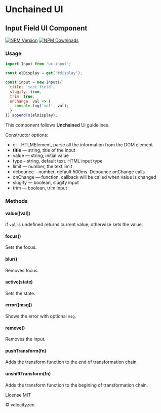 # Unchained UI

## Input Field UI Component

[![NPM Version](https://img.shields.io/npm/v/uc-input-field.svg?style=flat-square)](https://www.npmjs.com/package/uc-input-field)
[![NPM Downloads](https://img.shields.io/npm/dt/uc-input-field.svg?style=flat-square)](https://www.npmjs.com/package/uc-input-field)

### Usage

```js
import Input from 'uc-input';

const elDisplay = get('#display');

const input = new Input({
  title: 'test field',
  slugify: true,
  trim: true,
  onChange: val => {
    console.log('val', val);
  }
}).appendTo(elDisplay);

```

This component follows **Unchained** UI guidelines.

Constructor options:

* el – HTLMElement, parse all the information from the DOM element
* **title** — string, title of the input
* value — string, initial value
* type – string, default text. HTML input type
* limit — number, the text limit
* debounce – number, default 500ms. Debounce onChange calls
* onChange — function, callback will be called when value is changed
* slugify — boolean, slugify input
* trim — boolean, trim input

### Methods

#### value([val])

if `val` is undefined returns current value, otherwise sets the value.

#### focus()

Sets the focus.

#### blur()

Removes focus.

#### active(state)

Sets the state.

#### error([msg])

Shows the error with optional `msg`.

#### remove()

Removes the input.

#### pushTransform(fn)

Adds the transform function to the end of transformation chain.

#### unshiftTransform(fn)

Adds the transform function to the begining of transformation chain.

License MIT

© velocityzen

